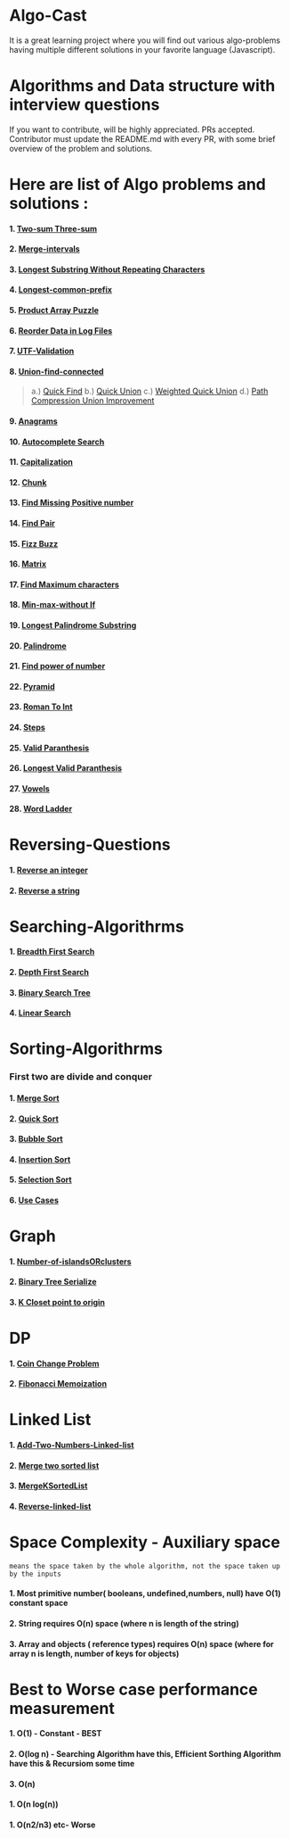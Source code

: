 # Algo-Cast
  It is a great learning project where you will find out various algo-problems having multiple different solutions in your favorite language (Javascript).
  
# Algorithms and Data structure with interview questions

  If you want to contribute, will be highly appreciated. PRs accepted.
  Contributor must update the README.md with every PR, with some brief overview of the problem and solutions.

# Here are list of Algo problems and solutions : 
 #### 1. [Two-sum Three-sum](https://github.com/vivekdogra02/Algo-cast/tree/master/excerises/2sum-3sum)
 #### 2. [Merge-intervals](https://github.com/vivekdogra02/Algo-cast/tree/master/excerises/Array-question/merge-intervals)
 #### 3. [Longest Substring Without Repeating Characters](https://github.com/vivekdogra02/Algo-cast/blob/master/excerises/Longest%20Substring%20Without%20Repeating%20Characters/index.js)
 #### 4. [Longest-common-prefix](https://github.com/vivekdogra02/Algo-cast/blob/master/excerises/Longest-common-prefix/index.js)
 #### 5. [Product Array Puzzle](https://github.com/vivekdogra02/Algo-cast/blob/master/excerises/Product%20Array%20Puzzle/index.js)
 #### 6. [Reorder Data in Log Files](https://github.com/vivekdogra02/Algo-cast/blob/master/excerises/Reorder%20Data%20in%20Log%20Files/index.js)
 #### 7. [UTF-Validation](https://github.com/vivekdogra02/Algo-cast/blob/master/excerises/UTF-8-Validation/index.js)
 #### 8. [Union-find-connected](https://github.com/vivekdogra02/Algo-cast/tree/master/excerises/Union-find-connected)
 > a.) [Quick Find](https://github.com/vivekdogra02/Algo-cast/blob/master/excerises/Union-find-connected/quick-find.js)
 > b.) [Quick Union](https://github.com/vivekdogra02/Algo-cast/blob/master/excerises/Union-find-connected/quick-union.js)
 > c.) [Weighted Quick Union](https://github.com/vivekdogra02/Algo-cast/blob/master/excerises/Union-find-connected/weighted-quick-union-improvement.js)
 > d.) [Path Compression Union Improvement](https://github.com/vivekdogra02/Algo-cast/blob/master/excerises/Union-find-connected/path-compression-union-improvement2.js)
 #### 9. [Anagrams](https://github.com/vivekdogra02/Algo-cast/blob/master/excerises/anagrams/index.js)
 #### 10. [Autocomplete Search](https://github.com/vivekdogra02/Algo-cast/blob/master/excerises/autocomplete-search/index.js)
 #### 11. [Capitalization](https://github.com/vivekdogra02/Algo-cast/blob/master/excerises/capitalization/index.js)
 #### 12. [Chunk](https://github.com/vivekdogra02/Algo-cast/blob/master/excerises/chunk/index.js)
 #### 13. [Find Missing Positive number](https://github.com/vivekdogra02/Algo-cast/blob/master/excerises/find-missing-first-positive-number-stripe/index.js)
 #### 14. [Find Pair](https://github.com/vivekdogra02/Algo-cast/blob/master/excerises/findPair/index.js)
 #### 15. [Fizz Buzz](https://github.com/vivekdogra02/Algo-cast/blob/master/excerises/fizzbuzz/index.js)
 #### 16. [Matrix](https://github.com/vivekdogra02/Algo-cast/blob/master/excerises/matrix/index.js)
 #### 17. [Find Maximum characters](https://github.com/vivekdogra02/Algo-cast/blob/master/excerises/maxChars/index.js)
 #### 18. [Min-max-without If](https://github.com/vivekdogra02/Algo-cast/blob/master/excerises/min-max-withoutIf/index.js)
 #### 19. [Longest Palindrome Substring](https://github.com/vivekdogra02/Algo-cast/tree/master/excerises/palindromes-questions/Longest%20Palindromic%20Substring)
 #### 20. [Palindrome](https://github.com/vivekdogra02/Algo-cast/blob/master/excerises/palindromes-questions/palidrome/index.js)
 #### 21. [Find power of number](https://github.com/vivekdogra02/Algo-cast/blob/master/excerises/pow/index.js)
 #### 22. [Pyramid](https://github.com/vivekdogra02/Algo-cast/blob/master/excerises/pyramid/index.js)
 #### 23. [Roman To Int](https://github.com/vivekdogra02/Algo-cast/blob/master/excerises/romanToInt/index.js)
 #### 24. [Steps](https://github.com/vivekdogra02/Algo-cast/blob/master/excerises/steps/index.js)
 #### 25. [Valid Paranthesis](https://github.com/vivekdogra02/Algo-cast/blob/master/excerises/valid-paranthesis/index.js)
 #### 26. [Longest Valid Paranthesis](https://github.com/vivekdogra02/Algo-cast/blob/master/excerises/valid-paranthesis/longest-valid-parenthesis.js)
 #### 27. [Vowels](https://github.com/vivekdogra02/Algo-cast/blob/master/excerises/vowels/index.js)
 #### 28. [Word Ladder](https://github.com/vivekdogra02/Algo-cast/blob/master/excerises/word-ladder/word-ladder.js)
 
 # Reversing-Questions
 #### 1. [Reverse an integer](https://github.com/vivekdogra02/Algo-cast/blob/master/excerises/Reversing-Questions/reverse-int/index.js)
 #### 2. [Reverse a string](https://github.com/vivekdogra02/Algo-cast/blob/master/excerises/Reversing-Questions/reverse-string/index.js)
 
 # Searching-Algorithrms
  #### 1. [Breadth First Search](https://github.com/vivekdogra02/Algo-cast/blob/master/excerises/Searching-Algorithrms/BFS.js)
  #### 2. [Depth First Search](https://github.com/vivekdogra02/Algo-cast/blob/master/excerises/Searching-Algorithrms/DFS.js)
  #### 3. [Binary Search Tree](https://github.com/vivekdogra02/Algo-cast/blob/master/excerises/Searching-Algorithrms/binary-search-tree.js)
  #### 4. [Linear Search](https://github.com/vivekdogra02/Algo-cast/blob/master/excerises/Searching-Algorithrms/linear-search.js)
 
  # Sorting-Algorithrms
  ### First two are divide and conquer
  #### 1. [Merge Sort](https://github.com/vivekdogra02/Algo-cast/blob/master/excerises/Sorting-Algorithrms/divide-conquer/merge-sort.js)
  #### 2. [Quick Sort](https://github.com/vivekdogra02/Algo-cast/blob/master/excerises/Sorting-Algorithrms/divide-conquer/quick-sort.js)
  #### 3. [Bubble Sort](https://github.com/vivekdogra02/Algo-cast/blob/master/excerises/Sorting-Algorithrms/bubble-sort.js)
  #### 4. [Insertion Sort](https://github.com/vivekdogra02/Algo-cast/blob/master/excerises/Sorting-Algorithrms/insertion-sort.js)
  #### 5. [Selection Sort](https://github.com/vivekdogra02/Algo-cast/blob/master/excerises/Sorting-Algorithrms/selection-sort.js)
  #### 6. [Use Cases](https://github.com/vivekdogra02/Algo-cast/blob/master/excerises/Sorting-Algorithrms/sort.js)
 
 
 # Graph
 #### 1. [Number-of-islandsORclusters](https://github.com/vivekdogra02/Algo-cast/blob/master/excerises/Number-of-islandsORclusters/index.js)
 #### 2. [Binary Tree Serialize](https://github.com/vivekdogra02/Algo-cast/blob/master/excerises/binary-tree-serialize-de-S/index.js)
 #### 3. [K Closet point to origin](https://github.com/vivekdogra02/Algo-cast/blob/master/excerises/k-closet-points-to-origin/index.js)
 
 # DP
 #### 1. [Coin Change Problem](https://github.com/vivekdogra02/Algo-cast/blob/master/excerises/coin-change-problem-Dynamic-Prog/index.js)
 #### 2. [Fibonacci Memoization](https://github.com/vivekdogra02/Algo-cast/blob/master/excerises/fibo-memoization-staircase/fibonacci-memo.js)
 
 
 # Linked List
 #### 1. [Add-Two-Numbers-Linked-list](https://github.com/vivekdogra02/Algo-cast/blob/master/excerises/LinkedList/Add-Two-Numbers-Linked-list/index.js) 
 #### 2. [Merge two sorted list](https://github.com/vivekdogra02/Algo-cast/blob/master/excerises/LinkedList/Merge2SortedLists/index.js) 
 #### 3. [MergeKSortedList](https://github.com/vivekdogra02/Algo-cast/blob/master/excerises/LinkedList/MergeKSortedList/index.js) 
 #### 4. [Reverse-linked-list](https://github.com/vivekdogra02/Algo-cast/blob/master/excerises/LinkedList/Reverse-linklist/index.js) 
 
 
 # Space Complexity - Auxiliary space 
    means the space taken by the whole algorithm, not the space taken up by the inputs
  #### 1. Most primitive number( booleans, undefined,numbers, null) have O(1) constant space
  #### 2. String requires  O(n) space (where n is length of the string)
  #### 3. Array and objects ( reference types) requires  O(n) space (where  for array n is length, number of keys for objects)
  
  # Best to Worse case performance measurement
  #### 1. O(1) - Constant - BEST
  #### 2. O(log n)  - Searching Algorithm have this, Efficient Sorthing Algorithm have this & Recursiom some time
  #### 3. O(n)  
  #### 1. O(n log(n)) 
  #### 1. O(n2/n3) etc- Worse 
  
  

